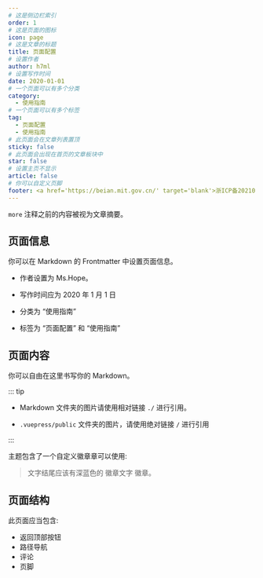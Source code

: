 ```yaml
---
# 这是侧边栏索引
order: 1
# 这是页面的图标
icon: page
# 这是文章的标题
title: 页面配置
# 设置作者
author: h7ml
# 设置写作时间
date: 2020-01-01
# 一个页面可以有多个分类
category:
  - 使用指南
# 一个页面可以有多个标签
tag:
  - 页面配置
  - 使用指南
# 此页面会在文章列表置顶
sticky: false
# 此页面会出现在首页的文章板块中
star: false
# 设置主页不显示
article: false
# 你可以自定义页脚
footer: <a href='https://beian.mit.gov.cn/' target='blank'>浙ICP备2021037683号-2</a>这是测试显示的页脚
---
```


`more` 注释之前的内容被视为文章摘要。

<!-- more -->

## 页面信息

你可以在 Markdown 的 Frontmatter 中设置页面信息。

- 作者设置为 Ms.Hope。

- 写作时间应为 2020 年 1 月 1 日

- 分类为 “使用指南”

- 标签为 “页面配置” 和 “使用指南”

## 页面内容

你可以自由在这里书写你的 Markdown。

::: tip

- Markdown 文件夹的图片请使用相对链接 `./` 进行引用。

- `.vuepress/public` 文件夹的图片，请使用绝对链接 `/` 进行引用

:::

主题包含了一个自定义徽章章可以使用:

> 文字结尾应该有深蓝色的 徽章文字 徽章。 <Badge text="徽章文字" color="#242378" />

## 页面结构

此页面应当包含:

- 返回顶部按钮
- 路径导航
- 评论
- 页脚
